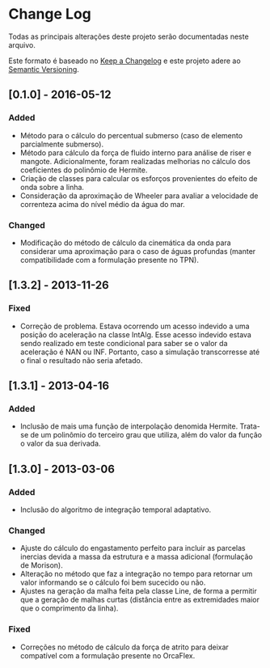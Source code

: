 # Change Log
Todas as principais alterações deste projeto serão documentadas neste arquivo.

Este formato é baseado no [Keep a Changelog](http://keepachangelog.com/)
e este projeto adere ao [Semantic Versioning](http://semver.org/).


## [0.1.0] - 2016-05-12
### Added
- Método para o cálculo do percentual submerso (caso de elemento parcialmente 
submerso).
- Método para cálculo da força de fluido interno para análise de riser e
mangote. Adicionalmente, foram realizadas melhorias no cálculo dos 
coeficientes do polinômio de Hermite.
- Criação de classes para calcular os esforços provenientes do efeito de onda
sobre a linha.
- Consideração da aproximação de Wheeler para avaliar a velocidade de 
correnteza acima do nível médio da água do mar.

### Changed
- Modificação do método de cálculo da cinemática da onda para considerar uma
aproximação para o caso de águas profundas (manter compatibilidade com a
formulação presente no TPN).


## [1.3.2] - 2013-11-26
### Fixed
- Correção de problema. Estava ocorrendo um acesso indevido a uma posição do
aceleração na classe IntAlg. Esse acesso indevido estava sendo realizado em
teste condicional para saber se o valor da aceleração é NAN ou INF. 
Portanto, caso a simulação transcorresse até o final o resultado não seria 
afetado.


## [1.3.1] - 2013-04-16
### Added
- Inclusão de mais uma função de interpolação denomida Hermite. Trata-se de 
um polinômio do terceiro grau que utiliza, além do valor da função o valor
da sua derivada.


## [1.3.0] - 2013-03-06
### Added
- Inclusão do algoritmo de integração temporal adaptativo.

### Changed
- Ajuste do cálculo do engastamento perfeito para incluir as parcelas 
inercias devida a massa da estrutura e a massa adicional (formulação
de Morison).
- Alteração no método que faz a integração no tempo para retornar um valor
informando se o cálculo foi bem sucecido ou não.
- Ajustes na geração da malha feita pela classe Line, de forma a permitir que
a geração de malhas curtas (distância entre as extremidades maior que o 
comprimento da linha).

### Fixed
- Correções no método de cálculo da força de atrito para deixar compatível
com a formulação presente no OrcaFlex.
